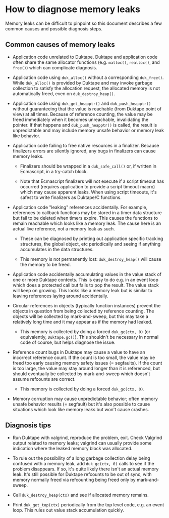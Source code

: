 # How to diagnose memory leaks

Memory leaks can be difficult to pinpoint so this document describes a
few common causes and possible diagnosis steps.

## Common causes of memory leaks

* Application code unrelated to Duktape.  Duktape and application code often
  share the same allocator functions (e.g. `malloc()`, `realloc()`, and
  `free()`) which can complicate diagnosis.

* Application code using `duk_alloc()` without a corresponding `duk_free()`.
  While `duk_alloc()` is provided by Duktape and may invoke garbage collection
  to satisfy the allocation request, the allocated memory is not automatically
  freed, even on `duk_destroy_heap()`.

* Application code using `duk_get_heapptr()` and `duk_push_heapptr()` without
  guaranteeing that the value is reachable (from Duktape point of view) at all
  times.  Because of reference counting, the value may be freed immediately
  when it becomes unreachable, invalidating the pointer.  If that happens and
  `duk_push_heapptr()` is called, the result is unpredictable and may include
  memory unsafe behavior or memory leak like behavior.

* Application code failing to free native resources in a finalizer.  Because
  finalizers errors are silently ignored, any bugs in finalizers can cause
  memory leaks.

  - Finalizers should be wrapped in a `duk_safe_call()` or, if written in
    Ecmascript, in a try-catch block.

  - Note that Ecmascript finalizers will not execute if a script timeout has
    occurred (requires application to provide a script timeout macro) which
    may cause apparent leaks.  When using script timeouts, it's safest to
    write finalizers as Duktape/C functions.

* Application code "leaking" references accidentally.  For example, references
  to callback functions may be stored in a timer data structure but fail to be
  deleted when timers expire.  This causes the functions to remain reachable
  which looks like a memory leak.  The cause here is an actual live reference,
  not a memory leak as such.

  - These can be diagnosed by printing out application specific tracking
    structures, the global object, etc periodically and seeing if anything
    accumulates in the data structures.

  - This memory is not permanently lost: `duk_destroy_heap()` will cause the
    memory to be freed.

* Application code accidentally accumulating values in the value stack of one
  or more Duktape contexts.  This is easy to do e.g. in an event loop which
  does a protected call but fails to pop the result.  The value stack will
  keep on growing.  This looks like a memory leak but is similar to leaving
  references laying around accidentally.

* Circular references in objects (typically function instances) prevent the
  objects in question from being collected by reference counting.  The objects
  will be collected by mark-and-sweep, but this may take a relatively long
  time and it may appear as if the memory had leaked.

  - This memory is collected by doing a forced `duk_gc(ctx, 0)` (or
    equivalently, `Duktape.gc()`).  This shouldn't be necessary in normal
    code of course, but helps diagnose the issue.

* Reference count bugs in Duktape may cause a value to have an incorrect
  reference count.  If the count is too small, the value may be freed too
  early causing memory safety issues (= segfaults).  If the count is too
  large, the value may stay around longer than it is referenced, but should
  eventually be collected by mark-and-sweep which doesn't assume refcounts
  are correct.

  - This memory is collected by doing a forced `duk_gc(ctx, 0)`.

* Memory corruption may cause unpredictable behavior; often memory unsafe
  behavior results (= segfault) but it's also possible to cause situations
  which look like memory leaks but won't cause crashes.

## Diagnosis tips

* Run Duktape with valgrind, reproduce the problem, exit.  Check Valgrind
  output related to memory leaks; valgrind can usually provide some indication
  where the leaked memory block was allocated.

* To rule out the possibility of a long garbage collection delay being
  confused with a memory leak, add `duk_gc(ctx, 0)` calls to see if the
  problem disappears.  If so, it's quite likely there isn't an actual memory
  leak.  It's still possible for Duktape refcounts to be out of sync, with
  memory normally freed via refcounting being freed only by mark-and-sweep.

* Call `duk_destroy_heap(ctx)` and see if allocated memory remains.

* Print `duk_get_top(ctx)` periodically from the top level code, e.g. an
  event loop.  This rules out value stack accumulation quickly.
